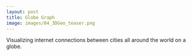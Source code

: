 ```yaml
---
layout: post
title: Globe Graph
image: images/04_3DGeo_teaser.png
---
```


Visualizing internet connections between cities all around the world on a globe.